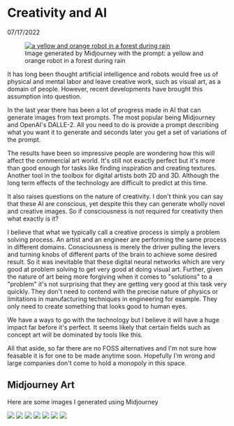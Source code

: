 # Creativity and AI

<p id='article-date'>07/17/2022</p>

<figure>
    <a href="/images/yellow-robot.png"><img alt='a yellow and orange robot in a forest during rain' src='/images/yellow-robot.png'></a>
    <figcaption>Image generated by Midjourney with the prompt: a yellow and orange robot in a forest during rain</figcaption>
</figure>

It has long been thought artificial intelligence and robots would free us of physical and mental labor and leave creative work, such as visual art, as a domain of people. However, recent developments have brought this assumption into question.

In the last year there has been a lot of progress made in AI that can generate images from text prompts. The most popular being Midjourney and OpenAI's DALLE-2. All you need to do is provide a prompt describing what you want it to generate and seconds later you get a set of variations of the prompt.

The results have been so impressive people are wondering how this will affect the commercial art world. It's still not exactly perfect but it's more than good enough for tasks like finding inspiration and creating textures. Another tool in the toolbox for digital artists both 2D and 3D. Although the long term effects of the technology are difficult to predict at this time.

It also raises questions on the nature of creativity. I don't think you can say that these AI are conscious, yet despite this they can generate wholly novel and creative images. So if consciousness is not required for creativity then what exactly is it?

I believe that what we typically call a creative process is simply a problem solving process. An artist and an engineer are performing the same process in different domains. Consciousness is merely the driver pulling the levers and turning knobs of different parts of the brain to achieve some desired result. So it was inevitable that these digital neural networks which are very good at problem solving to get very good at doing visual art. Further, given the nature of art being more forgiving when it comes to "solutions" to a "problem" it's not surprising that they are getting very good at this task very quickly. They don't need to contend with the precise nature of physics or limitations in manufacturing techniques in engineering for example. They only need to create something that looks good to human eyes.

We have a ways to go with the technology but I believe it will have a huge impact far before it's perfect. It seems likely that certain fields such as concept art will be dominated by tools like this.

All that aside, so far there are no FOSS alternatives and I'm not sure how feasable it is for one to be made anytime soon. Hopefully I'm wrong and large companies don't come to hold a monopoly in this space.

## Midjourney Art

Here are some images I generated using Midjourney

[![](images/flying-islands.png)](/images/flying-islands.png)
[![](images/synthwavemountain.png)](images/synthwavemountain.png)
[![](images/umbrelas-during-rain.png)](images/umbrelas-during-rain.png)
[![](images/ronin-ink-brush.png)](images/ronin-ink-brush.png)
[![](images/wendigo.png)](images/wendigo.png)
[![](images/the-last-supper-wayne-barlowe.png)](images/the-last-supper-wayne-barlowe.png)
[![](images/yggdrasil-alex-grey.png)](images/yggdrasil-alex-grey.png)
